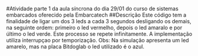 #Atividade parte 1 da aula síncrona do dia 29/01 do curso de sistemas embarcados oferecido pela Embarcatech
##Descrição
Este código tem a finalidade de ligar um dos 3 leds a cada 3 segundos desligando os demais, na seguinte ordem: primeiro o led vermelho, depois o led amaralo e por último o led verde. Este processo se repete infinitamente. A implementação utiliza interrupçao por temporização. 
Obs: Na simulação apresenta um led amarelo, mas na placa Bitdoglab o led utilizado é o azul.
